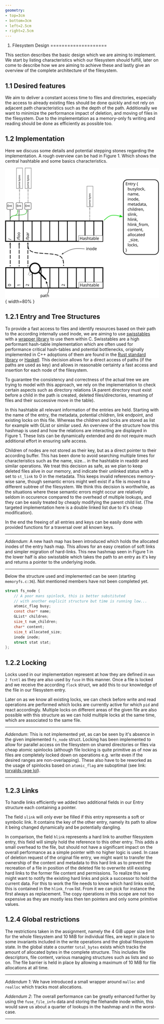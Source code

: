 ```yaml
---
geometry:
- top=3cm
- bottom=3cm
- left=2.5cm
- right=2.5cm
---
```


1. Filesystem Design
====================

This section describes the basic design which we are aiming to implement. We start by listing characteristics which our filesystem should fulfill, later on come to describe how we are aiming to achieve these and lastly give an overview of the complete architecture of the filesystem.

1.1 Desired features 
--------------------

We aim to deliver a constant access time to files and directories, especially the access to already existing files should be done quickly and not rely on adjacent path characteristics such as the depth of the path.
Additionally we want to minimize the performance impact of deletion, and moving of files in the filesystem.
Due to the implementation as a memory-only fs writing and reading should be done as efficiently as possible too.

1.2 Implementation
------------------

Here we discuss some details and potential stepping stones regarding the implementation. A rough overview can be had in Figure 1. Which shows the central hashtable and some basics characteristics.

![Overview of the planned implementation](overview.svg){ width=80% }

1.2.1 Entry and Tree Structures
-------------------------------

To provide a fast access to files and identify resources based on their path to the according internally used inode, we are aiming to use [swisstables](https://abseil.io/blog/20180927-swisstables) with a [wrapper library](https://github.com/taviso/swisstable) to use them within C. Swisstables are a high performant hash-table implementation which are often used for performance critical hash-tables and potential bottlenecks, originally implemented in C++ adoptions of them are found in the [Rust standard library](https://doc.rust-lang.org/stable/std/collections/hash_map/struct.HashMap.html) or [Haskell](https://hackage.haskell.org/package/swisstable).
This decision allows for a direct access of paths (if the paths are used as key) and allows in reasonable certainty a fast access and insertion for each node of the filesystem.

To guarantee the consistency and correctness of the actual tree we are trying to model with this approach, we rely on the implementation to check certain aspects such as directory relations (A parent directory must exist before a child in the path is created, deleted files/directories, renaming of files and their successive move in the table).

In this hashtable all relevant information of the entries are held. Starting with the name of the entry, the metadata, potential children, link endpoint, and existing locks on this file.
Whereas the children and locks are stored as list for example with GList or similar used. An overview of the structure how this hashmap is used and how the relations are interacting are displayed in Figure 1. These lists can be dynamically extended and do not require much additional effort in ensuring safe access.

Children of nodes are not stored as their key, but as a direct pointer to their according buffer. This has been done to avoid searching multiple times for characteristics such as the name, size... in the hashtable in readdir and similar operations.
We treat this decision as safe, as we plan to keep deleted files alive in our memory, and indicate their unlinked status with a set to `st_link` to 0 in the metadata.
This keeps invalid references memory-wise sane, though semantic errors might well exist if a file is moved to a different subtree of the filesystem.
We think this decision is worthwhile, as the situations where these semantic errors might occur are relatively seldom in occurence compared to the overhead of multiple lookups, and they can be easily treated by cheaply modifying the parent child list. (The targeted implementation here is a double linked list due to it's cheap modification).

In the end the freeing of all entries and keys can be easily done with provided functions for a traversal over all known keys.

---

*Addendum*: A new hash map has been introduced which holds the allocated inodes
of the entry hash map. This allows for an easy creation of soft links and
simpler migration of hard-links. This new hashmap seen in Figure 1 in the lower
half is also swisstable which takes the path to an entry as it's key and returns
a pointer to the underlying inode.

---

Below the structure used and implemented can be seen (starting `memoryfs.c:36`). Not mentioned members have not been completed yet.

```C
struct fs_node {
	// A poor mans spinlock, this is better substituted
    // with another explicit structure but time is running low...
	atomic_flag busy;
	const char* name;
	GList* children;
	size_t num_children;
	char* content;
	size_t allocated_size;
	inode inode;
	struct stat stat;
};
```

1.2.2 Locking
-------------

Locks used in our implementation represent at how they are defined in `man 2 fcntl` as they are also used by `fuse` in this manner. 
Once a file is locked and we receive the according `flock` struct, we add this to our knowledge of the file in our filesystem entry.

Later on as we know all existing locks, we can check before write and read operations are performed which locks are currently active for which `pid` and react accordingly. Multiple locks on different areas of the given file are also possible with this structure as we can hold multiple locks at the same time, which are associated to the same file.

---

*Addendum*: This is not implemented yet, as can be seen by it's absence in the
given implemented `fs_node` struct. Locking has been implemented to allow for
parallel access on the filesystem on shared directories or files via cheap
atomic spinlocks (although file locking is quite primitive as of now as files
are completely locked down on operations e.g. write even if the desired ranges
are non-overlapping). These also have to be reworked as the usage of spinlocks
based on `atomic_flag` are suboptimal (see link: [torvalds rage
lol](https://www.realworldtech.com/forum/?threadid=189711&curpostid=189723)).

---

1.2.3 Links
-----------

To handle links efficiently we added two additional fields in our Entry structure each containing a pointer.

The field `slink` will only ever be filled if this entry represents a soft or symbolic link. It contains the key of the other entry, namely its path to allow it being changed dynamically and be potentially dangling.

In comparison, the field `hlink` represents a hard link to another filesystem entry, this field will simply hold the reference to this other entry. This adds a small overhead to the file, but should not have a significant impact on the overall performance as a simple pointer with no higher logic is used.
In case of deletion request of the original file entry, we might want to transfer the ownership of the content and metadata to this hard link as to prevent the recreation of a file in position of the deleted file to overwrite still existing hard links to the former file content and permissions.
To realize this we might want to notify the existing hard links and pick a successor to hold the current data. 
For this to work the file needs to know which hard links exist, this is contained in the `hlink_from` list.
From it we can pick for instance the first always as replacement. The copy operations in this scope are not too expensive as they are mostly less then ten pointers and only some primitive values.

1.2.4 Global restrictions
-------------------------

The restrictions taken in the assignment, namely the 4 GiB upper size limit for the whole filesystem and 10 MiB for individual files, are kept in place to some invariants included in the write operations and the global filesystem state. In the global state a counter `total_bytes` exists which tracks the amount of allocated bytes in the complete structure. This includes file descriptors, file content, various managing structures such as lists and so on.
The file barrier is held in place by allowing a maximum of 10 MiB for file allocations at all time.

---

*Addendum 1*:
We have introduced a small wrapper around `malloc` and `realloc` which tracks most allocations.

*Addendum 2*:
The overall performance can be greatly enhanced further by using the `fuse_file_info` data and storing the filehandle inode within, this would save us about a quarter of lookups in the hashmap and in the worst-case.

---

